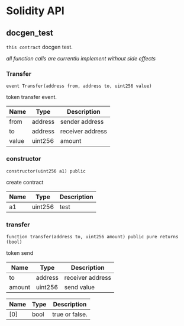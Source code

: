 # Solidity API

## docgen_test

`this contract` docgen test.

_all function calls are currentlu implement without side effects_

### Transfer

```solidity
event Transfer(address from, address to, uint256 value)
```

token transfer event.

| Name | Type | Description |
| ---- | ---- | ----------- |
| from | address | sender address |
| to | address | receiver address |
| value | uint256 | amount |

### constructor

```solidity
constructor(uint256 a1) public
```

create contract

| Name | Type | Description |
| ---- | ---- | ----------- |
| a1 | uint256 | test |

### transfer

```solidity
function transfer(address to, uint256 amount) public pure returns (bool)
```

token send

| Name | Type | Description |
| ---- | ---- | ----------- |
| to | address | receiver address |
| amount | uint256 | send value |

| Name | Type | Description |
| ---- | ---- | ----------- |
| [0] | bool | true or false. |

